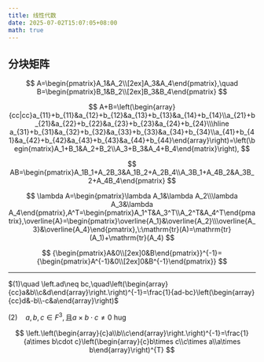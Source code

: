 ```yaml
---
title: 线性代数
date: 2025-07-02T15:07:05+08:00
math: true
---
```


## 分块矩阵  

$$
 A=\begin{pmatrix}A_1&A_2\\[2ex]A_3&A_4\end{pmatrix},\quad B=\begin{pmatrix}B_1&B_2\\[2ex]B_3&B_4\end{pmatrix}
$$

$$
 A+B=\left(\begin{array}{cc|cc}a_{11}+b_{11}&a_{12}+b_{12}&a_{13}+b_{13}&a_{14}+b_{14}\\a_{21}+b_{21}&a_{22}+b_{22}&a_{23}+b_{23}&a_{24}+b_{24}\\\hline a_{31}+b_{31}&a_{32}+b_{32}&a_{33}+b_{33}&a_{34}+b_{34}\\a_{41}+b_{41}&a_{42}+b_{42}&a_{43}+b_{43}&a_{44}+b_{44}\end{array}\right)=\left(\begin{matrix}A_1+B_1&A_2+B_2\\A_3+B_3&A_4+B_4\end{matrix}\right),
$$  

$$
 AB=\begin{pmatrix}A_1B_1+A_2B_3&A_1B_2+A_2B_4\\A_3B_1+A_4B_2&A_3B_2+A_4B_4\end{pmatrix}
$$

$$
 \lambda A=\begin{pmatrix}\lambda A_1&\lambda A_2\\\lambda A_3&\lambda A_4\end{pmatrix},A^T=\begin{pmatrix}A_1^T&A_3^T\\A_2^T&A_4^T\end{pmatrix},\overline{A}=\begin{pmatrix}\overline{A_1}&\overline{A_2}\\\overline{A_3}&\overline{A_4}\end{pmatrix},\:\mathrm{tr}(A)=\mathrm{tr}(A_1)+\mathrm{tr}(A_4)
$$

$$
{\begin{pmatrix}A&0\\[2ex]0&B\end{pmatrix}}^{-1}={\begin{pmatrix}A^{-1}&0\\[2ex]0&B^{-1}\end{pmatrix}}
$$

---  

$(1)\quad \left.ad\neq bc,\quad\left(\begin{array}{cc}a&b\\c&d\end{array}\right.\right)^{-1}=\frac{1}{ad-bc}\left(\begin{array}{cc}d&-b\\-c&a\end{array}\right)$

$(2)\quad a,b,c\in F^3,\text{且}a\times b\cdot c\neq0$ hug

$$
 \left.\left(\begin{array}{c}a\\b\\c\end{array}\right.\right)^{-1}=\frac{1}{a\times b\cdot c}\left(\begin{array}{c}b\times c\\c\times a\\a\times b\end{array}\right)^{T}
$$
